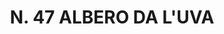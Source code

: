 ---
title: "N. 47 ALBERO DA L'UVA"
plant-name: "N. 47'UVA"
plant-number: "047"
plant-xml: "/assets/xml/plant047.xml"
plant-title: "N. 47 ALBERO DA L'UVA"
plant-taxon-link: "http://www.worldfloraonline.org/taxon/wfo-0001008273"
plant-taxon-link: "[Prunus Padus L.]"
layout: single-xml
---